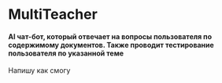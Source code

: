 # MultiTeacher
#### AI чат-бот, который отвечает на вопросы пользователя по содержимому документов. Также проводит тестирование пользователя по указанной теме

<p>
  Напишу как смогу
</p>
